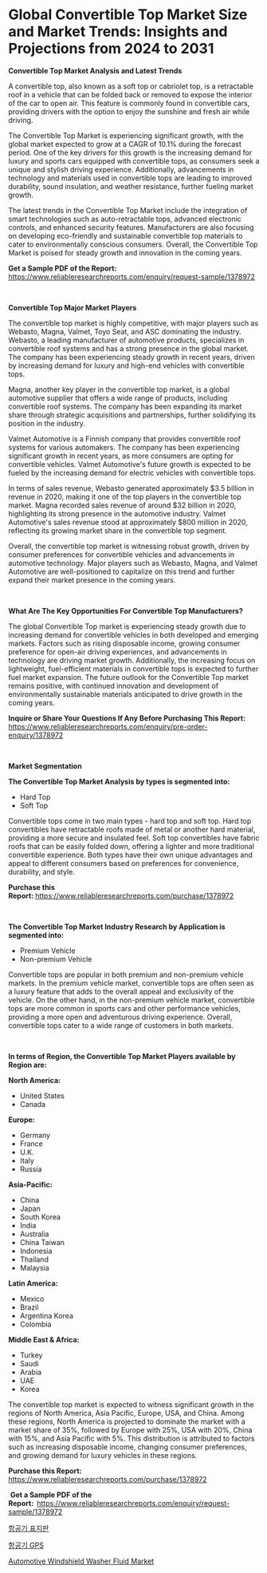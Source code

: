 <p><h1>Global Convertible Top Market Size and Market Trends: Insights and Projections from 2024 to 2031</h1></p><p><strong>Convertible Top Market Analysis and Latest Trends</strong></p>
<p><p>A convertible top, also known as a soft top or cabriolet top, is a retractable roof in a vehicle that can be folded back or removed to expose the interior of the car to open air. This feature is commonly found in convertible cars, providing drivers with the option to enjoy the sunshine and fresh air while driving.</p><p>The Convertible Top Market is experiencing significant growth, with the global market expected to grow at a CAGR of 10.1% during the forecast period. One of the key drivers for this growth is the increasing demand for luxury and sports cars equipped with convertible tops, as consumers seek a unique and stylish driving experience. Additionally, advancements in technology and materials used in convertible tops are leading to improved durability, sound insulation, and weather resistance, further fueling market growth.</p><p>The latest trends in the Convertible Top Market include the integration of smart technologies such as auto-retractable tops, advanced electronic controls, and enhanced security features. Manufacturers are also focusing on developing eco-friendly and sustainable convertible top materials to cater to environmentally conscious consumers. Overall, the Convertible Top Market is poised for steady growth and innovation in the coming years.</p></p>
<p><strong>Get a Sample PDF of the Report:&nbsp;</strong> <a href="https://www.reliableresearchreports.com/enquiry/request-sample/1378972">https://www.reliableresearchreports.com/enquiry/request-sample/1378972</a></p>
<p>&nbsp;</p>
<p><strong>Convertible Top Major Market Players</strong></p>
<p><p>The convertible top market is highly competitive, with major players such as Webasto, Magna, Valmet, Toyo Seat, and ASC dominating the industry. Webasto, a leading manufacturer of automotive products, specializes in convertible roof systems and has a strong presence in the global market. The company has been experiencing steady growth in recent years, driven by increasing demand for luxury and high-end vehicles with convertible tops.</p><p>Magna, another key player in the convertible top market, is a global automotive supplier that offers a wide range of products, including convertible roof systems. The company has been expanding its market share through strategic acquisitions and partnerships, further solidifying its position in the industry.</p><p>Valmet Automotive is a Finnish company that provides convertible roof systems for various automakers. The company has been experiencing significant growth in recent years, as more consumers are opting for convertible vehicles. Valmet Automotive's future growth is expected to be fueled by the increasing demand for electric vehicles with convertible tops.</p><p>In terms of sales revenue, Webasto generated approximately $3.5 billion in revenue in 2020, making it one of the top players in the convertible top market. Magna recorded sales revenue of around $32 billion in 2020, highlighting its strong presence in the automotive industry. Valmet Automotive's sales revenue stood at approximately $800 million in 2020, reflecting its growing market share in the convertible top segment.</p><p>Overall, the convertible top market is witnessing robust growth, driven by consumer preferences for convertible vehicles and advancements in automotive technology. Major players such as Webasto, Magna, and Valmet Automotive are well-positioned to capitalize on this trend and further expand their market presence in the coming years.</p></p>
<p>&nbsp;</p>
<p><strong>What Are The Key Opportunities For Convertible Top Manufacturers?</strong></p>
<p><p>The global Convertible Top market is experiencing steady growth due to increasing demand for convertible vehicles in both developed and emerging markets. Factors such as rising disposable income, growing consumer preference for open-air driving experiences, and advancements in technology are driving market growth. Additionally, the increasing focus on lightweight, fuel-efficient materials in convertible tops is expected to further fuel market expansion. The future outlook for the Convertible Top market remains positive, with continued innovation and development of environmentally sustainable materials anticipated to drive growth in the coming years.</p></p>
<p><strong>Inquire or Share Your Questions If Any Before Purchasing This Report:</strong> <a href="https://www.reliableresearchreports.com/enquiry/pre-order-enquiry/1378972">https://www.reliableresearchreports.com/enquiry/pre-order-enquiry/1378972</a></p>
<p>&nbsp;</p>
<p><strong>Market Segmentation</strong></p>
<p><strong>The Convertible Top Market Analysis by types is segmented into:</strong></p>
<p><ul><li>Hard Top</li><li>Soft Top</li></ul></p>
<p><p>Convertible tops come in two main types - hard top and soft top. Hard top convertibles have retractable roofs made of metal or another hard material, providing a more secure and insulated feel. Soft top convertibles have fabric roofs that can be easily folded down, offering a lighter and more traditional convertible experience. Both types have their own unique advantages and appeal to different consumers based on preferences for convenience, durability, and style.</p></p>
<p><strong>Purchase this Report:&nbsp;</strong><a href="https://www.reliableresearchreports.com/purchase/1378972">https://www.reliableresearchreports.com/purchase/1378972</a></p>
<p>&nbsp;</p>
<p><strong>The Convertible Top Market Industry Research by Application is segmented into:</strong></p>
<p><ul><li>Premium Vehicle</li><li>Non-premium Vehicle</li></ul></p>
<p><p>Convertible tops are popular in both premium and non-premium vehicle markets. In the premium vehicle market, convertible tops are often seen as a luxury feature that adds to the overall appeal and exclusivity of the vehicle. On the other hand, in the non-premium vehicle market, convertible tops are more common in sports cars and other performance vehicles, providing a more open and adventurous driving experience. Overall, convertible tops cater to a wide range of customers in both markets.</p></p>
<p>&nbsp;</p>
<p><strong>In terms of Region, the Convertible Top Market Players available by Region are:</strong></p>
<p>
    <p> <strong> North America: </strong>
        <ul>
            <li>United States</li>
            <li>Canada</li>
        </ul>
        </p> 
    <p> <strong> Europe: </strong>
        <ul>
            <li>Germany</li>
            <li>France</li>
            <li>U.K.</li>
            <li>Italy</li>
            <li>Russia</li>
        </ul>
        </p> 
    <p> <strong> Asia-Pacific: </strong>
        <ul>
            <li>China</li>
            <li>Japan</li>
            <li>South Korea</li>
            <li>India</li>
            <li>Australia</li>
            <li>China Taiwan</li>
            <li>Indonesia</li>
            <li>Thailand</li>
            <li>Malaysia</li>
        </ul>
        </p> 
    <p> <strong> Latin America: </strong>
        <ul>
            <li>Mexico</li>
            <li>Brazil</li>
            <li>Argentina Korea</li>
            <li>Colombia</li>
        </ul>
        </p> 
    <p> <strong> Middle East & Africa: </strong>
        <ul>
            <li>Turkey</li>
            <li>Saudi</li>
            <li>Arabia</li>
            <li>UAE</li>
            <li>Korea</li>
        </ul>
    </p>
    </p>
<p><p>The convertible top market is expected to witness significant growth in the regions of North America, Asia Pacific, Europe, USA, and China. Among these regions, North America is projected to dominate the market with a market share of 35%, followed by Europe with 25%, USA with 20%, China with 15%, and Asia Pacific with 5%. This distribution is attributed to factors such as increasing disposable income, changing consumer preferences, and growing demand for luxury vehicles in these regions.</p></p>
<p><strong>Purchase this Report: </strong><a href="https://www.reliableresearchreports.com/purchase/1378972">https://www.reliableresearchreports.com/purchase/1378972</a></p>
<p>&nbsp;<strong>Get a Sample PDF of the Report:&nbsp;&nbsp;</strong><a href="https://www.reliableresearchreports.com/enquiry/request-sample/1378972">https://www.reliableresearchreports.com/enquiry/request-sample/1378972</a></p>
<p><strong></strong></p>
<p><p><a href="https://medium.com/@oxehjhnqfqdjy2/%EB%B9%84%ED%96%89%EA%B8%B0-%ED%91%9C%EC%A7%80-%EC%8B%9C%EC%9E%A5-%EA%B2%BD%EC%9F%81-%EB%B6%84%EC%84%9D-%EC%8B%9C%EC%9E%A5-%EB%8F%99%ED%96%A5-%EB%B0%8F-2031%EB%85%84%EA%B9%8C%EC%A7%80%EC%9D%98-%EC%98%88%EC%B8%A1-10a4b0d35122">항공기 표지판</a></p><p><a href="https://medium.com/@hazelklievgspy6vdcsmu106w/%EB%B9%84%ED%96%89%EA%B8%B0-gps-%EC%8B%9C%EC%9E%A5-%EC%9D%B8%EC%82%AC%EC%9D%B4%ED%8A%B8-%EC%8B%9C%EC%9E%A5-%EB%8F%99%ED%96%A5-%EC%84%B1%EC%9E%A5-2024%EB%85%84%EB%B6%80%ED%84%B0-2031%EB%85%84%EA%B9%8C%EC%A7%80-%EC%98%88%EC%83%81%EB%90%9C-%EC%98%88%EC%B8%A1-4de0d01dfdab">항공기 GPS</a></p><p><a href="https://github.com/moyahfrancoestellec51j635wcx/Market-Research-Report-List-1/blob/main/automotive-windshield-washer-fluid-market.md">Automotive Windshield Washer Fluid Market</a></p></p>